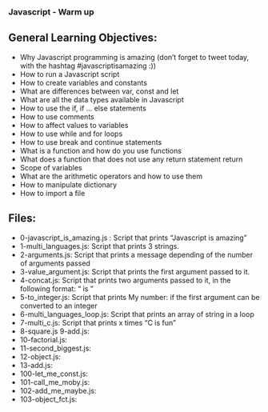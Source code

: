 ### Javascript - Warm up

## General Learning Objectives:

- Why Javascript programming is amazing (don’t forget to tweet today, with the hashtag #javascriptisamazing :))
- How to run a Javascript script
- How to create variables and constants
- What are differences between var, const and let
- What are all the data types available in Javascript
- How to use the if, if ... else statements
- How to use comments
- How to affect values to variables
- How to use while and for loops
- How to use break and continue statements
- What is a function and how do you use functions
- What does a function that does not use any return statement return
- Scope of variables
- What are the arithmetic operators and how to use them
- How to manipulate dictionary
- How to import a file

## Files:

- 0-javascript_is_amazing.js : Script that prints “Javascript is amazing”
- 1-multi_languages.js: Script that prints 3 strings.
- 2-arguments.js: Script that prints a message depending of the number of arguments passed
- 3-value_argument.js: Script that prints the first argument passed to it.
- 4-concat.js: Script that prints two arguments passed to it, in the following format: “ is ”
- 5-to_integer.js: Script that prints My number: <first argument converted in integer> if the first argument can be converted to an integer
- 6-multi_languages_loop.js: Script that prints an array of string in a loop
- 7-multi_c.js: Script that prints x times “C is fun”
- 8-square.js 9-add.js:
- 10-factorial.js:
- 11-second_biggest.js:
- 12-object.js:
- 13-add.js:
- 100-let_me_const.js:
- 101-call_me_moby.js:
- 102-add_me_maybe.js:
- 103-object_fct.js:
